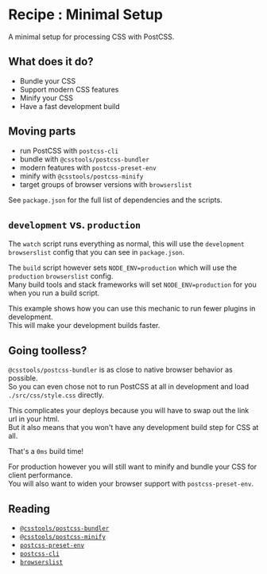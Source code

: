 # Recipe : Minimal Setup

A minimal setup for processing CSS with PostCSS.

## What does it do?

- Bundle your CSS
- Support modern CSS features
- Minify your CSS
- Have a fast development build

## Moving parts

- run PostCSS with `postcss-cli`
- bundle with `@csstools/postcss-bundler`
- modern features with `postcss-preset-env`
- minify with `@csstools/postcss-minify`
- target groups of browser versions with `browserslist`

See `package.json` for the full list of dependencies and the scripts.

## `development` vs. `production`

The `watch` script runs everything as normal, this will use the `development` `browserslist` config that you can see in `package.json`.

The `build` script however sets `NODE_ENV=production` which will use the `production` `browserslist` config.  
Many build tools and stack frameworks will set `NODE_ENV=production` for you when you run a build script.

This example shows how you can use this mechanic to run fewer plugins in development.  
This will make your development builds faster.

## Going toolless?

`@csstools/postcss-bundler` is as close to native browser behavior as possible.  
So you can even chose not to run PostCSS at all in development and load `./src/css/style.css` directly.

This complicates your deploys because you will have to swap out the link url in your html.  
But it also means that you won't have any development build step for CSS at all.

That's a `0ms` build time!

For production however you will still want to minify and bundle your CSS for client performance.  
You will also want to widen your browser support with `postcss-preset-env`.

## Reading

- [`@csstools/postcss-bundler`](https://github.com/csstools/postcss-plugins/tree/main/plugin-packs/postcss-bundler)
- [`@csstools/postcss-minify`](https://github.com/csstools/postcss-plugins/tree/main/plugins/postcss-minify)
- [`postcss-preset-env`](https://github.com/csstools/postcss-plugins/tree/main/plugin-packs/postcss-preset-env)
- [`postcss-cli`](https://github.com/postcss/postcss-cli)
- [`browserslist`](https://github.com/browserslist/browserslist)
